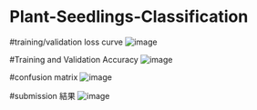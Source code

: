 # Plant-Seedlings-Classification
#training/validation loss curve
![image](https://github.com/user-attachments/assets/833a478d-6901-46cf-b952-fbb0bb9a2b2c)

#Training and Validation Accuracy
![image](https://github.com/user-attachments/assets/efae52d3-66fd-4925-8fb4-b757ac377d23)

#confusion matrix
![image](https://github.com/user-attachments/assets/cad676bd-e6ce-4e62-a43b-afdab3624c89)

#submission 結果
![image](https://github.com/user-attachments/assets/0cc8c564-81cf-4a21-91d5-35d5c5902661)
